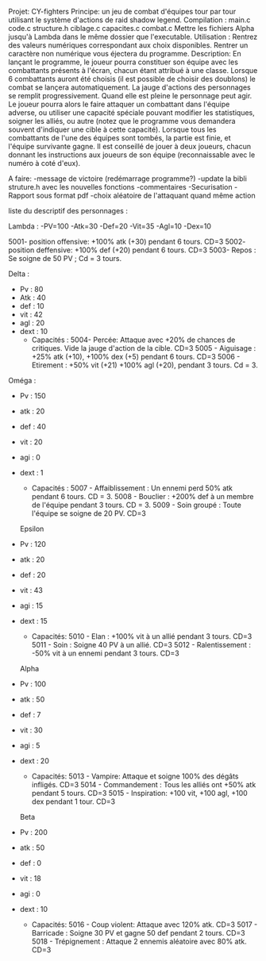 Projet: CY-fighters
Principe: un jeu de combat d'équipes tour par tour utilisant le système d'actions de raid shadow legend.
Compilation : main.c code.c structure.h ciblage.c capacites.c combat.c
Mettre les fichiers Alpha jusqu'à Lambda dans le même dossier que l'executable.
Utilisation : Rentrez des valeurs numériques correspondant aux choix disponibles. Rentrer un caractère non numérique vous éjectera du programme.
Description: En lançant le programme, le joueur pourra constituer son équipe avec les combattants présents à l'écran, chacun étant attribué à une classe.
Lorsque 6 combattants auront été choisis (il est possible de choisir des doublons) le combat se lançera automatiquement. La jauge d'actions des personnages se remplit progressivement. Quand elle est pleine le personnage peut agir. Le joueur pourra alors le faire attaquer un combattant dans l'équipe adverse, ou utiliser une capacité spéciale pouvant modifier les statistiques, soigner les alliés, ou autre (notez que le programme vous demandera souvent d'indiquer une cible à cette capacité).
Lorsque tous les combattants de l'une des équipes sont tombés, la partie est finie, et l'équipe survivante gagne.
Il est conseillé de jouer à deux joueurs, chacun donnant les instructions aux joueurs de son équipe (reconnaissable avec le numéro à coté d'eux).



A faire:
-message de victoire (redémarrage programme?)
-update la bibli struture.h avec les nouvelles fonctions
-commentaires
-Securisation
-Rapport sous format pdf
-choix aléatoire de l'attaquant quand même action


liste du descriptif des personnages :


Lambda : 
-PV=100
-Atk=30
-Def=20
-Vit=35
-Agl=10
-Dex=10

5001- position offensive: +100% atk (+30) pendant 6 tours. CD=3
5002- position deffensive: +100% def (+20) pendant 6 tours. CD=3
5003- Repos : Se soigne de 50 PV ; Cd = 3 tours.

Delta : 
- Pv : 80
- Atk : 40
- def : 10
- vit : 42
- agl : 20
- dext : 10
  - Capacités : 
5004- Percée: Attaque avec +20% de chances de critiques. Vide la jauge d'action de la cible. CD=3
5005  - Aiguisage : +25% atk (+10), +100% dex (+5) pendant 6 tours. CD=3
5006  - Etirement : +50% vit (+21) +100% agl (+20), pendant 3 tours. Cd = 3.

Oméga : 
- Pv : 150
- atk : 20
- def : 40
- vit : 20
- agi : 0 
- dext : 1
  - Capacités : 
5007  - Affaiblissement : Un ennemi perd 50% atk pendant 6 tours. CD = 3.
5008  - Bouclier : +200% def à un membre de l'équipe pendant 3 tours. CD = 3.
5009  - Soin groupé : Toute l'équipe se soigne de 20 PV. CD=3
 
  Epsilon
- Pv : 120
- atk : 20
- def : 20
- vit : 43
- agi : 15 
- dext : 15
  - Capacités:
5010  - Elan : +100% vit à un allié pendant 3 tours. CD=3
5011  - Soin : Soigne 40 PV à un allié. CD=3
5012  - Ralentissement : -50% vit à un ennemi pendant 3 tours. CD=3

  Alpha
- Pv : 100
- atk : 50
- def : 7
- vit : 30
- agi : 5 
- dext : 20
    - Capacités:
5013 - Vampire: Attaque et soigne 100% des dégâts infligés. CD=3
5014 - Commandement : Tous les alliés ont +50% atk pendant 5 tours. CD=3
5015 - Inspiration: +100 vit, +100 agl, +100 dex pendant 1 tour. CD=3

  Beta
- Pv : 200
- atk : 50
- def : 0
- vit : 18
- agi : 0 
- dext : 10
    - Capacités:
5016 - Coup violent: Attaque avec 120% atk. CD=3
5017 - Barricade : Soigne 30 PV et gagne 50 def pendant 2 tours. CD=3
5018 - Trépignement : Attaque 2 ennemis aléatoire avec 80% atk. CD=3
